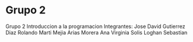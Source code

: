 # Grupo 2
Grupo 2 Introduccion a la programacion 
Integrantes:
Jose David Gutierrez Diaz
Rolando Marti Mejia
Arias Morera Ana Virginia
Solis Loghan Sebastian

